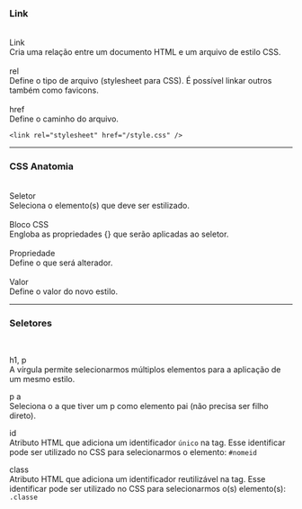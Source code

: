 <h3>Link</h3> <br>
Link <br>
Cria uma relação entre um documento HTML e um arquivo de estilo CSS.<br>
<br>
rel <br>
Define o tipo de arquivo (stylesheet para CSS). É possível linkar outros também como favicons.<br>
<br>
href <br>
Define o caminho do arquivo.

```<link rel="stylesheet" href="/style.css" />```

-------

<h3> CSS Anatomia </h3><br>
Seletor <br>
Seleciona o elemento(s) que deve ser estilizado.<br>
<br>
Bloco CSS<br>
Engloba as propriedades {} que serão aplicadas ao seletor.<br>
<br>
Propriedade<br>
Define o que será alterador.<br>
<br>
Valor <br>
Define o valor do novo estilo.

----------------------------

<h3> Seletores </h3> <br>

h1, p <br>
A vírgula permite selecionarmos múltiplos elementos para a aplicação de um mesmo estilo. <br>

p a <br>
Seleciona o a que tiver um p como elemento pai (não precisa ser filho direto).


id <br>
Atributo HTML que adiciona um identificador ```único``` na tag. Esse identificar pode ser utilizado no CSS para selecionarmos o elemento: ```#nomeid``` 

class <br>
Atributo HTML que adiciona um identificador reutilizável na tag. Esse identificar pode ser utilizado no CSS para selecionarmos o(s) elemento(s): ```.classe```